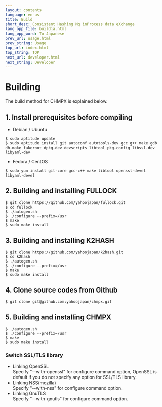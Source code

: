 ```yaml
---
layout: contents
language: en-us
title: Build
short_desc: Consistent Hashing Mq inProcess data eXchange
lang_opp_file: buildja.html
lang_opp_word: To Japanese
prev_url: usage.html
prev_string: Usage
top_url: index.html
top_string: TOP
next_url: developer.html
next_string: Developer
---
```


# Building
The build method for CHMPX is explained below.

## 1. Install prerequisites before compiling
- Debian / Ubuntu
```
$ sudo aptitude update
$ sudo aptitude install git autoconf autotools-dev gcc g++ make gdb dh-make fakeroot dpkg-dev devscripts libtool pkg-config libssl-dev libyaml-dev
```
- Fedora / CentOS
```
$ sudo yum install git-core gcc-c++ make libtool openssl-devel libyaml-devel
```

## 2. Building and installing FULLOCK
```
$ git clone https://github.com/yahoojapan/fullock.git
$ cd fullock
$ ./autogen.sh
$ ./configure --prefix=/usr
$ make
$ sudo make install
```

## 3. Building and installing K2HASH
```
$ git clone https://github.com/yahoojapan/k2hash.git
$ cd k2hash
$ ./autogen.sh
$ ./configure --prefix=/usr
$ make
$ sudo make install
```

## 4. Clone source codes from Github
```
$ git clone git@github.com:yahoojapan/chmpx.gif
```

## 5. Building and installing CHMPX
```
$ ./autogen.sh
$ ./configure --prefix=/usr
$ make
$ sudo make install
```
### Switch SSL/TLS library
- Linking OpenSSL  
Specify "--with-openssl" for configure command option, OpenSSL is default if you do not specify any option for SSL/TLS library.
- Linking NSS(mozilla)  
Specify "--with-nss" for configure command option.
- Linking GnuTLS  
Specify "--with-gnutls" for configure command option.

